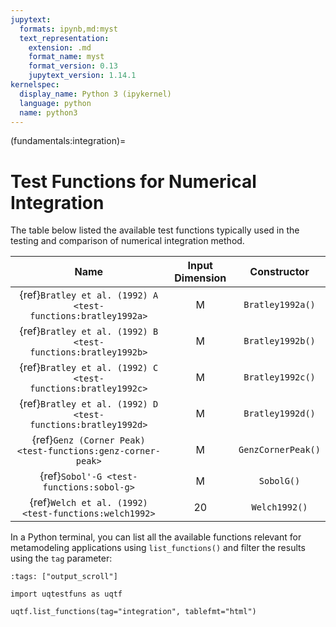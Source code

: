 ```yaml
---
jupytext:
  formats: ipynb,md:myst
  text_representation:
    extension: .md
    format_name: myst
    format_version: 0.13
    jupytext_version: 1.14.1
kernelspec:
  display_name: Python 3 (ipykernel)
  language: python
  name: python3
---
```


(fundamentals:integration)=
# Test Functions for Numerical Integration

The table below listed the available test functions typically used
in the testing and comparison of numerical integration method.

|                                    Name                                     | Input Dimension |     Constructor     |
|:---------------------------------------------------------------------------:|:---------------:|:-------------------:|
|        {ref}`Bratley et al. (1992) A <test-functions:bratley1992a>`         |        M        |  `Bratley1992a()`   |
|        {ref}`Bratley et al. (1992) B <test-functions:bratley1992b>`         |        M        |  `Bratley1992b()`   |
|        {ref}`Bratley et al. (1992) C <test-functions:bratley1992c>`         |        M        |  `Bratley1992c()`   |
|        {ref}`Bratley et al. (1992) D <test-functions:bratley1992d>`         |        M        |  `Bratley1992d()`   |
|         {ref}`Genz (Corner Peak) <test-functions:genz-corner-peak>`         |        M        | `GenzCornerPeak()`  |
|                  {ref}`Sobol'-G <test-functions:sobol-g>`                   |        M        |     `SobolG()`      |
|            {ref}`Welch et al. (1992) <test-functions:welch1992>`            |       20        |    `Welch1992()`    |

In a Python terminal, you can list all the available functions relevant
for metamodeling applications using ``list_functions()`` and filter the results
using the ``tag`` parameter:

```{code-cell} ipython3
:tags: ["output_scroll"]

import uqtestfuns as uqtf

uqtf.list_functions(tag="integration", tablefmt="html")
```
